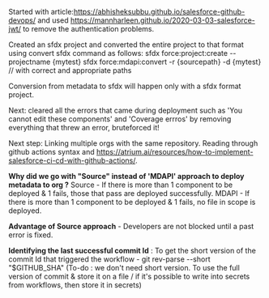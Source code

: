 Started with article:https://abhisheksubbu.github.io/salesforce-github-devops/ and used https://mannharleen.github.io/2020-03-03-salesforce-jwt/ 
to remove the authentication problems.

Created an sfdx project and converted the entire project to that format using convert sfdx command as follows: 
sfdx force:project:create --projectname {mytest}
sfdx force:mdapi:convert -r {sourcepath} -d {mytest} // with correct and appropriate paths 

Conversion from metadata to sfdx will happen only with a sfdx format project.

Next: cleared all the errors that came during deployment such as 'You cannot edit these components' and 'Coverage errros' by removing everything that threw an error, bruteforced it! 

Next step: Linking multiple orgs with the same repository. Reading through github actions syntax and https://atrium.ai/resources/how-to-implement-salesforce-ci-cd-with-github-actions/. 


**Why did we go with "Source" instead of 'MDAPI' approach to deploy metadata to org ?**
Source - If there is more than 1 component to be deployed & 1 fails, those that pass are deployed successfully.
MDAPI - If there is more than 1 component to be deployed & 1 fails, no file in scope is deployed.

**Advantage of Source approach** - Developers are not blocked until a past error is fixed.

**Identifying the last successful commit Id** :
To get the short version of the commit Id that triggered the workflow -
  git rev-parse --short "$GITHUB_SHA"
  (To-do : we don't need short version. To use the full version of commit & store it on a file / if it's possible to write into secrets from workflows, 
  then store it in secrets)
